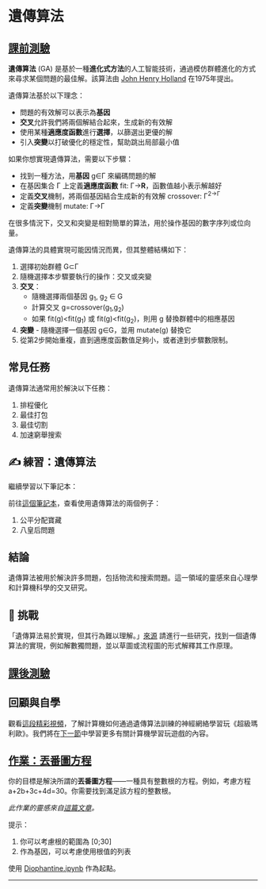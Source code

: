 <!--
CO_OP_TRANSLATOR_METADATA:
{
  "original_hash": "6bbd632dfe6c62e5f66bb51fd78c174a",
  "translation_date": "2025-09-23T12:45:16+00:00",
  "source_file": "lessons/6-Other/21-GeneticAlgorithms/README.md",
  "language_code": "hk"
}
-->
# 遺傳算法

## [課前測驗](https://ff-quizzes.netlify.app/en/ai/quiz/41)

**遺傳算法** (GA) 是基於一種**進化式方法**的人工智能技術，通過模仿群體進化的方式來尋求某個問題的最佳解。該算法由 [John Henry Holland](https://wikipedia.org/wiki/John_Henry_Holland) 在1975年提出。

遺傳算法基於以下理念：

* 問題的有效解可以表示為**基因**
* **交叉**允許我們將兩個解結合起來，生成新的有效解
* 使用某種**適應度函數**進行**選擇**，以篩選出更優的解
* 引入**突變**以打破優化的穩定性，幫助跳出局部最小值

如果你想實現遺傳算法，需要以下步驟：

* 找到一種方法，用**基因** g&in;&Gamma; 來編碼問題的解
* 在基因集合 &Gamma; 上定義**適應度函數** fit: &Gamma;&rightarrow;**R**，函數值越小表示解越好
* 定義**交叉**機制，將兩個基因結合生成新的有效解 crossover: &Gamma;<sup>2</sub>&rightarrow;&Gamma;
* 定義**突變**機制 mutate: &Gamma;&rightarrow;&Gamma;

在很多情況下，交叉和突變是相對簡單的算法，用於操作基因的數字序列或位向量。

遺傳算法的具體實現可能因情況而異，但其整體結構如下：

1. 選擇初始群體 G&subset;&Gamma;
2. 隨機選擇本步驟要執行的操作：交叉或突變
3. **交叉**：
   * 隨機選擇兩個基因 g<sub>1</sub>, g<sub>2</sub> &in; G
   * 計算交叉 g=crossover(g<sub>1</sub>,g<sub>2</sub>)
   * 如果 fit(g)<fit(g<sub>1</sub>) 或 fit(g)<fit(g<sub>2</sub>)，則用 g 替換群體中的相應基因
4. **突變** - 隨機選擇一個基因 g&in;G，並用 mutate(g) 替換它
5. 從第2步開始重複，直到適應度函數值足夠小，或者達到步驟數限制。

## 常見任務

遺傳算法通常用於解決以下任務：

1. 排程優化
1. 最佳打包
1. 最佳切割
1. 加速窮舉搜索

## ✍️ 練習：遺傳算法

繼續學習以下筆記本：

前往[這個筆記本](Genetic.ipynb)，查看使用遺傳算法的兩個例子：

1. 公平分配寶藏
1. 八皇后問題

## 結論

遺傳算法被用於解決許多問題，包括物流和搜索問題。這一領域的靈感來自心理學和計算機科學的交叉研究。

## 🚀 挑戰

「遺傳算法易於實現，但其行為難以理解。」[來源](https://wikipedia.org/wiki/Genetic_algorithm) 請進行一些研究，找到一個遺傳算法的實現，例如解數獨問題，並以草圖或流程圖的形式解釋其工作原理。

## [課後測驗](https://ff-quizzes.netlify.app/en/ai/quiz/42)

## 回顧與自學

觀看[這段精彩視頻](https://www.youtube.com/watch?v=qv6UVOQ0F44)，了解計算機如何通過遺傳算法訓練的神經網絡學習玩《超級瑪利歐》。我們將在[下一節](../22-DeepRL/README.md)中學習更多有關計算機學習玩遊戲的內容。

## [作業：丟番圖方程](Diophantine.ipynb)

你的目標是解決所謂的**丟番圖方程**——一種具有整數根的方程。例如，考慮方程 a+2b+3c+4d=30。你需要找到滿足該方程的整數根。

*此作業的靈感來自[這篇文章](https://habr.com/post/128704/)。*

提示：

1. 你可以考慮根的範圍為 [0;30]
1. 作為基因，可以考慮使用根值的列表

使用 [Diophantine.ipynb](Diophantine.ipynb) 作為起點。

---

